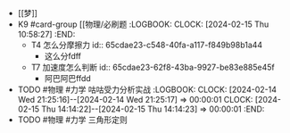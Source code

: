 - [[梦]]
- K9 #card-group [[物理/必刷题
  :LOGBOOK:
  CLOCK: [2024-02-15 Thu 10:58:27]
  :END:
	- T4 怎么分摩擦力
	  id:: 65cdae23-c548-40fa-a117-f849b98b1a44
		- 这么分fdff
	- T7 加速度怎么判断
	  id:: 65cdae23-62f8-43ba-9927-be83e885e45f
		- 阿巴阿巴ffdd
- TODO #物理 #力学 咕咕受力分析实战
  :LOGBOOK:
  CLOCK: [2024-02-14 Wed 21:25:16]--[2024-02-14 Wed 21:25:17] =>  00:00:01
  CLOCK: [2024-02-15 Thu 14:14:22]--[2024-02-15 Thu 14:14:23] =>  00:00:01
  :END:
- TODO #物理 #力学 三角形定则